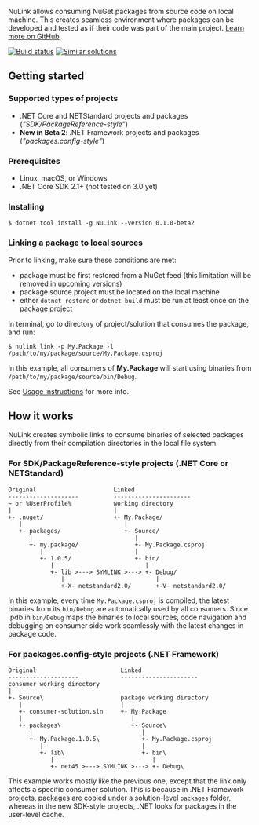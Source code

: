 NuLink allows consuming NuGet packages from source code on local machine. This creates seamless environment where packages can be developed and tested as if their code was part of the main project. [Learn more on GitHub](https://github.com/nwheels-io/NuLink/blob/master/README.md)

[![Build status](https://ci.appveyor.com/api/projects/status/1fn8jkqoyrum4aiq/branch/master?svg=true)](https://ci.appveyor.com/project/felix-b/nulink) [![Similar solutions](https://img.shields.io/badge/inspired%20by-npm%20link-blue.svg)](https://docs.npmjs.com/cli/link)

## Getting started

### Supported types of projects

- .NET Core and NETStandard projects and packages (_"SDK/PackageReference-style"_)
- **New in Beta 2**: .NET Framework projects and packages (_"packages.config-style"_)

### Prerequisites

- Linux, macOS, or Windows
- .NET Core SDK 2.1+ (not tested on 3.0 yet)

### Installing

```
$ dotnet tool install -g NuLink --version 0.1.0-beta2
```

### Linking a package to local sources

Prior to linking, make sure these conditions are met: 

- package must be first restored from a NuGet feed (this limitation will be removed in upcoming versions)
- package source project must be located on the local machine
- either `dotnet restore` or `dotnet build` must be run at least once on the package project

In terminal, go to directory of project/solution that consumes the package, and run:

```
$ nulink link -p My.Package -l /path/to/my/package/source/My.Package.csproj
```

In this example, all consumers of **My.Package** will start using binaries from `/path/to/my/package/source/bin/Debug`.

See [Usage instructions](https://github.com/nwheels-io/NuLink/blob/master/README.md#Usage-instructions) for more info.

## How it works

NuLink creates symbolic links to consume binaries of selected packages directly from their compilation directories in the local file system. 

### For SDK/PackageReference-style projects (.NET Core or NETStandard)

```
Original                      Linked
--------------------          ----------------------
~ or %UserProfile%            working directory
|                             |
+- .nuget/                    +- My.Package/
   |                             | 
   +- packages/                  +- Source/
      |                             |
      +- my.package/                +- My.Package.csproj     
         |                          |  
         +- 1.0.5/                  +- bin/
            |                          |
            +- lib >---> SYMLINK >---> +- Debug/
               |                          |
               +-X- netstandard2.0/       +-V- netstandard2.0/
```

In this example, every time `My.Package.csproj` is compiled, the latest binaries from its `bin/Debug` are automatically used by all consumers. Since .pdb in `bin/Debug` maps the binaries to local sources, code navigation and debugging on consumer side work seamlessly with the latest changes in package code.

### For packages.config-style projects (.NET Framework)

```
Original                        Linked
--------------------            ----------------------
consumer working directory    
| 
+- Source\                      package working directory    
   |                            | 
   +- consumer-solution.sln     +- My.Package
   |                               |
   +- packages\                    +- Source\
      |                               |
      +- My.Package.1.0.5\            +- My.Package.csproj     
         |                            |  
         +- lib\                      +- bin\
            |                            |
            +- net45 >---> SYMLINK >---> +- Debug\
```

This example works mostly like the previous one, except that the link only affects a specific consumer solution. This is because in .NET Framework projects, packages are copied under a solution-level `packages` folder, whereas in the new SDK-style projects, .NET looks for packages in the user-level cache.

